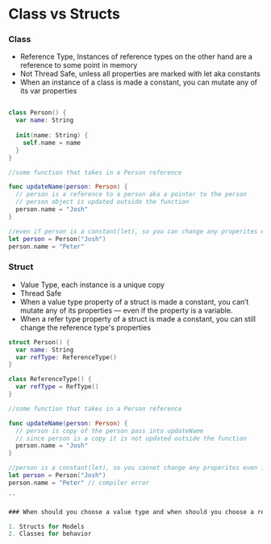 # Class vs Structs

### Class

- Reference Type, Instances of reference types on the other hand are a reference to some point in memory
- Not Thread Safe, unless all properties are marked with let aka constants
- When an instance of a class is made a constant, you can mutate any of its var properties

```swift

class Person() {
  var name: String
  
  init(name: String) {
    self.name = name
  }
}

//some function that takes in a Person reference

func updateName(person: Person) {
  // person is a reference to a person aka a pointer to the person
  // person object is updated outside the function
  person.name = "Josh"
}

//even if person is a constant(let), so you can change any properites even if it is a variable (var)
let person = Person("Josh")
person.name = "Peter"
```

### Struct

- Value Type, each instance is a unique copy
- Thread Safe
- When a value type property of a struct is made a constant, you can’t mutate any of its properties — even if the property is a variable.
- When a refer type property of a struct is made a constant, you can still change the reference type's properties

```swift
struct Person() {
  var name: String
  var refType: ReferenceType()
}

class ReferenceType() {
  var refType = RefType()
}

//some function that takes in a Person reference

func updateName(person: Person) {
  // person is copy of the person pass into updateName
  // since person is a copy it is not updated outside the function
  person.name = "Josh"
}

//person is a constant(let), so you cannot change any properites even if it is a variable (var)
let person = Person("Josh")
person.name = "Peter" // compiler error

``

### When should you choose a value type and when should you choose a reference type?

1. Structs for Models
2. Classes for behavior
